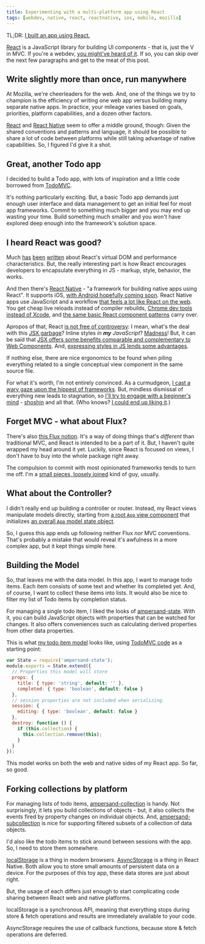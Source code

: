 ```yaml
---
title: Experimenting with a multi-platform app using React
tags: [webdev, native, react, reactnative, ios, mobile, mozilla]
---
```


<nav rolw="navigation" class="table-of-contents"></nav>

TL;DR: [I built an app using React.][react-multiplatform]

[React][] is a JavaScript library for building UI components - that is, just the V in MVC. If you're a webdev, [you might've heard of it][heard-of-it]. If so, you can skip over the next few paragraphs and get to the meat of this post.

[react-multiplatform]: https://github.com/lmorchard/react-multiplatform/
[heard-of-it]: https://twitter.com/bitchwhocodes/status/598698237579685888
[react]: https://facebook.github.io/react/

<!--more-->

## Write slightly more than once, run manywhere

At Mozilla, we're cheerleaders for the web. And, one of the things we try to champion is the efficiency of writing one web app versus building many separate native apps. In practice, your mileage varies based on goals, priorities, platform capabilities, and a dozen other factors.

[React][] and [React Native][] seem to offer a middle ground, though: Given the shared conventions and patterns and language, it should be possible to share a lot of code between platforms while still taking advantage of native capabilities. So, I figured I'd give it a shot.

## Great, another Todo app

I decided to build a Todo app, with lots of inspiration and a little code borrowed from [TodoMVC][].

It's nothing particularly exciting. But, a basic Todo app demands just enough user interface and data management to get an initial feel for most app frameworks. Commit to something much bigger and you may end up wasting your time. Build something much smaller and you won't have explored deep enough into the framework's solution space.

[TodoMVC]: http://todomvc.com/

## I heard React was good?

Much [has][vdom-performance] [been][vdom-performance-2] [written][vdom-performance-3] about React's virtual DOM and performance characteristics. But, the really interesting part is how React encourages developers to encapsulate everything in JS - markup, style, behavior, the works.

And then there's [React Native][] - "a framework for building native apps using React". It supports iOS, [with Android hopefully coming soon][rn-android]. React Native apps use JavaScript and a workflow [that feels a lot like React on the web][feels-like-web]. You get cheap live reloads instead of compiler rebuilds, [Chrome dev tools instead of Xcode][rn-devtools], and [the same basic React component patterns][react-api] carry over.

Apropos of that, React [is not free of controversy][react-bad-idea]: I mean, what's the deal with this [JSX garbage][jsx-garbage]? Inline styles *in **my** JavaScript*? [Madness][css-in-js-bad]! But, it can be said that [JSX offers some benefits comparable and complementary to Web Components][react-and-web-components]. And, [expressing styles in JS lends some advantages][css-in-js].

If nothing else, there are nice ergonomics to be found when piling everything related to a single conceptual view component in the same source file.

For what it's worth, I'm not entirely convinced. As a curmudgeon, [I cast a wary gaze upon the hippest of frameworks][wary-frameworks]. But, mindless dismissal of everything new leads to stagnation, so [I'll try to engage with a beginner's mind][beginner-mind] - [shoshin][] and all that. (Who knows? [I could end up liking it][opposites].)

[rn-android]: http://facebook.github.io/react/blog/2015/03/30/community-roundup-26.html#when-is-react-native-android-coming
[feels-like-web]: https://code.facebook.com/posts/1014532261909640/react-native-bringing-modern-web-techniques-to-mobile/
[rn-devtools]: https://facebook.github.io/react-native/docs/debugging.html#content
[react-api]: https://facebook.github.io/react/docs/top-level-api.html
[opposites]: http://blog.lmorchard.com/2003/10/16/seeing-out-opposites/
[React Native]: https://facebook.github.io/react-native/
[wary-frameworks]: https://twitter.com/MozLDNOH/status/620966483867377664
[react-and-web-components]: http://webcomponents.org/presentations/complementarity-of-react-and-web-components-at-reactjs-conf/
[Shoshin]: https://en.wikipedia.org/wiki/Shoshin
[beginner-mind]: http://blog.lmorchard.com/2002/06/13/oooaih/
[css-in-js-bad]: http://keithjgrant.com/posts/against-css-in-js.html
[vdom-performance]: http://calendar.perfplanet.com/2013/diff/
[vdom-performance-2]: http://stackoverflow.com/questions/21109361/why-is-reacts-concept-of-virtual-dom-said-to-be-more-performant-than-dirty-mode
[vdom-performance-3]: http://vdom-benchmark.github.io/vdom-benchmark/
[css-in-js]: http://blog.vjeux.com/2014/javascript/react-css-in-js-nationjs.html
[jsx-garbage]: https://twitter.com/mikeal/status/611624061496504320
[jsx-abomination]: https://medium.com/javascript-scene/jsx-looks-like-an-abomination-1c1ec351a918
[react-bad-idea]: https://www.pandastrike.com/posts/20150311-react-bad-idea

## Forget MVC - what about Flux?

There's also [this Flux notion][flux]. It's a way of doing things that's *different* than traditional MVC, and React is intended to be a part of it. But, I haven't quite wrapped my head around it yet. Luckily, since React is focused on views, I don't have to buy into the whole package right away.

The compulsion to commit with most opinionated frameworks tends to turn me off. I'm a [small pieces, loosely joined][splj] kind of guy, usually.

## What about the Controller?

I didn't really end up building a controller or router. Instead, my React views manipulate models directly, starting from [a root `App` view component][app-common-view] that initializes [an overall `App` model state object][app-common-model].

[app-common-view]: https://github.com/lmorchard/react-multiplatform/blob/master/lib/views/web/App.js
[app-common-model]: https://github.com/lmorchard/react-multiplatform/blob/master/lib/models/App.js

So, I guess this app ends up following neither Flux *nor* MVC conventions. That's probably a mistake that would reveal it's awfulness in a more complex app, but it kept things simple here.

## Building the Model

So, that leaves me with the data model. In this app, I want to manage todo items. Each item consists of some text and whether its completed yet. And, of course, I want to collect these items into lists. It would also be nice to filter my list of Todo items by completion status.

For managing a single todo item, I liked the looks of [ampersand-state][]. With it, you can build JavaScript objects with properties that can be watched for changes. It also offers conveniences such as calculating derived properties from other data properties.

This is what [my todo item model][todo-model] looks like, using [TodoMVC code][todo-model-ampersand] as a starting point:

```javascript
var State = require('ampersand-state');
module.exports = State.extend({
  // Properties this model will store
  props: {
    title: { type: 'string', default: '' },
    completed: { type: 'boolean', default: false }
  },
  // session properties are not included when serializing.
  session: {
    editing: { type: 'boolean', default: false }
  },
  destroy: function () {
    if (this.collection) {
      this.collection.remove(this);
    }
  }
});
```

This model works on both the web and native sides of my React app. So far, so good.

## Forking collections by platform

For managing lists of todo items, [ampersand-collection][] is handy. Not surprisingly, it lets you build collections of objects - but, it also collects the events fired by property changes on individual objects. And, [ampersand-subcollection][] is nice for supporting filtered subsets of a collection of data objects.

[todo-model]: https://github.com/lmorchard/react-multiplatform/blob/master/lib/models/Todo.js
[todo-model-ampersand]: https://github.com/tastejs/todomvc/blob/master/examples/ampersand/js/models/todo.js

I'd also like the todo items to stick around between sessions with the app. So, I need to store them somewhere.

[localStorage][] is a thing in modern browsers. [AsyncStorage][] is a thing in React Native. Both allow you to store small amounts of persistent data on a device. For the purposes of this toy app, these data stores are just about right.

But, the usage of each differs just enough to start complicating code sharing between React web and native platforms.

localStorage is a synchronous API, meaning that everything stops during store & fetch operations and results are immediately available to your code.



AsyncStorage requires the use of callback functions, because store & fetch operations are deferred.




[AsyncStorage]: https://facebook.github.io/react-native/docs/asyncstorage.html
[localstorage]: https://developer.mozilla.org/en-US/docs/Web/API/Web_Storage_API

[ampersand-subcollection]: https://github.com/AmpersandJS/ampersand-subcollection
[ampersand-collection]: https://github.com/AmpersandJS/ampersand-collection
[ampersand-state]: https://github.com/AmpersandJS/ampersand-state
[ampersand-view]: https://github.com/AmpersandJS/ampersand-view
[Backbone.js]: http://backbonejs.org/
[ampersand.js]: http://ampersandjs.com/
[splj]: http://www.smallpieces.com/index.php
[flux]: https://facebook.github.io/flux/docs/overview.html
